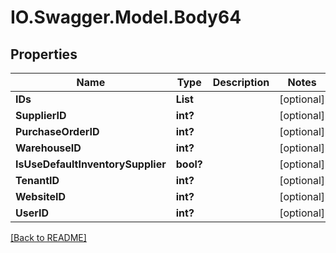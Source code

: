 # IO.Swagger.Model.Body64
## Properties

Name | Type | Description | Notes
------------ | ------------- | ------------- | -------------
**IDs** | **List** |  | [optional] 
**SupplierID** | **int?** |  | [optional] 
**PurchaseOrderID** | **int?** |  | [optional] 
**WarehouseID** | **int?** |  | [optional] 
**IsUseDefaultInventorySupplier** | **bool?** |  | [optional] 
**TenantID** | **int?** |  | [optional] 
**WebsiteID** | **int?** |  | [optional] 
**UserID** | **int?** |  | [optional] 

 [[Back to README]](../README.md)

